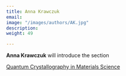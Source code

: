 ```yaml
---
title: Anna Krawczuk
email: 
image: "/images/authors/AK.jpg"
description: 
weight: 49

---
```


**Anna Krawczuk** will introduce the section

[Quantum Crystallography in Materials Science](/topics/03b_qcr-in-material-science)